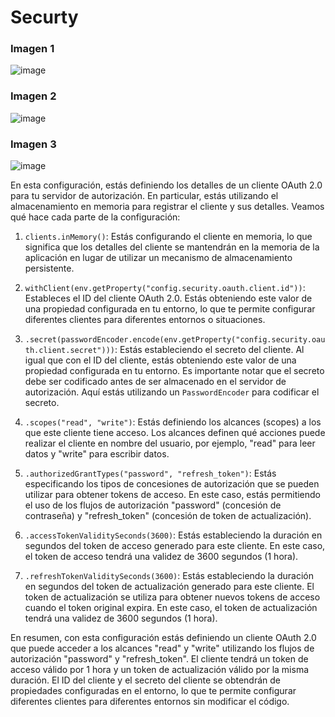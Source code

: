# Securty

### Imagen 1

![image](https://github.com/crodrigr/microservicios-spring-boot-confenalco/assets/31961588/70facb7b-c53d-4b17-84f2-0ea573080a24)

### Imagen 2

![image](https://github.com/crodrigr/microservicios-spring-boot-confenalco/assets/31961588/7866d151-e00d-41fa-b1d3-fa94d7ef1979)

### Imagen 3

![image](https://github.com/crodrigr/microservicios-spring-boot-confenalco/assets/31961588/723d9b7d-4dd3-4e8c-990f-547cf9fb73fb)


En esta configuración, estás definiendo los detalles de un cliente OAuth 2.0 para tu servidor de autorización. En particular, estás utilizando el almacenamiento en memoria para registrar el cliente y sus detalles. Veamos qué hace cada parte de la configuración:

1. `clients.inMemory()`: Estás configurando el cliente en memoria, lo que significa que los detalles del cliente se mantendrán en la memoria de la aplicación en lugar de utilizar un mecanismo de almacenamiento persistente.

2. `withClient(env.getProperty("config.security.oauth.client.id"))`: Estableces el ID del cliente OAuth 2.0. Estás obteniendo este valor de una propiedad configurada en tu entorno, lo que te permite configurar diferentes clientes para diferentes entornos o situaciones.

3. `.secret(passwordEncoder.encode(env.getProperty("config.security.oauth.client.secret")))`: Estás estableciendo el secreto del cliente. Al igual que con el ID del cliente, estás obteniendo este valor de una propiedad configurada en tu entorno. Es importante notar que el secreto debe ser codificado antes de ser almacenado en el servidor de autorización. Aquí estás utilizando un `PasswordEncoder` para codificar el secreto.

4. `.scopes("read", "write")`: Estás definiendo los alcances (scopes) a los que este cliente tiene acceso. Los alcances definen qué acciones puede realizar el cliente en nombre del usuario, por ejemplo, "read" para leer datos y "write" para escribir datos.

5. `.authorizedGrantTypes("password", "refresh_token")`: Estás especificando los tipos de concesiones de autorización que se pueden utilizar para obtener tokens de acceso. En este caso, estás permitiendo el uso de los flujos de autorización "password" (concesión de contraseña) y "refresh_token" (concesión de token de actualización).

6. `.accessTokenValiditySeconds(3600)`: Estás estableciendo la duración en segundos del token de acceso generado para este cliente. En este caso, el token de acceso tendrá una validez de 3600 segundos (1 hora).

7. `.refreshTokenValiditySeconds(3600)`: Estás estableciendo la duración en segundos del token de actualización generado para este cliente. El token de actualización se utiliza para obtener nuevos tokens de acceso cuando el token original expira. En este caso, el token de actualización tendrá una validez de 3600 segundos (1 hora).

En resumen, con esta configuración estás definiendo un cliente OAuth 2.0 que puede acceder a los alcances "read" y "write" utilizando los flujos de autorización "password" y "refresh_token". El cliente tendrá un token de acceso válido por 1 hora y un token de actualización válido por la misma duración. El ID del cliente y el secreto del cliente se obtendrán de propiedades configuradas en el entorno, lo que te permite configurar diferentes clientes para diferentes entornos sin modificar el código.
